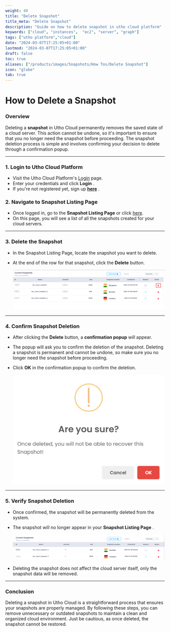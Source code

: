 ```yaml
---
weight: 40
title: "Delete Snapshot"
title_meta: "Delete Snapshot"
description: "Guide on how to delete snapshot in utho cloud platform"
keywords: ["cloud", "instances",  "ec2", "server", "graph"]
tags: ["utho platform","cloud"]
date: "2024-03-07T17:25:05+01:00"
lastmod: "2024-03-07T17:25:05+01:00"
draft: false
toc: true
aliases: ["/products/images/Snapshots/How Tos/Delete Snapshot"]
icon: "globe"
tab: true
---
```



# **How to Delete a Snapshot** 

### **Overview**

Deleting a **snapshot** in Utho Cloud permanently removes the saved state of a cloud server. This action cannot be undone, so it's important to ensure that you no longer need the snapshot before proceeding. The snapshot deletion process is simple and involves confirming your decision to delete through a confirmation popup.

---

### **1. Login to Utho Cloud Platform**

* Visit the Utho Cloud Platform's [Login](https://console.utho.com/login "Login") page.
* Enter your credentials and click  **Login** .
* If you're not registered yet, sign up  **[here](https://console.utho.com/signup "Signup")** .

### **2. Navigate to Snapshot Listing Page**

* Once logged in, go to the **Snapshot Listing Page** or click [here](https://console.utho.com/snapshots "Snapshot Listing Page").
* On this page, you will see a list of all the snapshots created for your cloud servers.

---

### **3. Delete the Snapshot**

* In the Snapshot Listing Page, locate the snapshot you want to delete.
* At the end of the row for that snapshot, click the **Delete** button.

  ![1744092644760](image/index/1744092644760.png)

---

### **4. Confirm Snapshot Deletion**

* After clicking the **Delete** button, a **confirmation popup** will appear.
* The popup will ask you to confirm the deletion of the snapshot. Deleting a snapshot is permanent and cannot be undone, so make sure you no longer need the snapshot before proceeding.
* Click **OK** in the confirmation popup to confirm the deletion.

  ![1744092669541](image/index/1744092669541.png)

---

### **5. Verify Snapshot Deletion**

* Once confirmed, the snapshot will be permanently deleted from the system.
* The snapshot will no longer appear in your  **Snapshot Listing Page** .

  ![1744092896382](image/index/1744092896382.png)
* Deleting the snapshot does not affect the cloud server itself, only the snapshot data will be removed.

---

### **Conclusion**

Deleting a snapshot in Utho Cloud is a straightforward process that ensures your snapshots are properly managed. By following these steps, you can remove unnecessary or outdated snapshots to maintain a clean and organized cloud environment. Just be cautious, as once deleted, the snapshot cannot be restored.
